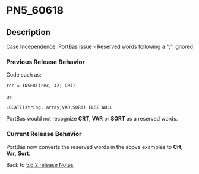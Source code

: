 # PN5_60618

<PageHeader />

## Description

Case Independence: PortBas issue - Reserved words following a ";" ignored

### Previous Release Behavior

Code such as:

```
rec = INSERT(rec, 42; CRT)
```

or:

```
LOCATE(string, array;VAR;SORT) ELSE NULL
```

PortBas would not recognize **CRT**, **VAR** or **SORT** as a reserved words.

### Current Release Behavior

PortBas now converts the reserved words in the above examples to **Crt**, **Var**, **Sort**.

Back to [5.6.2 release Notes](./../README.md)
